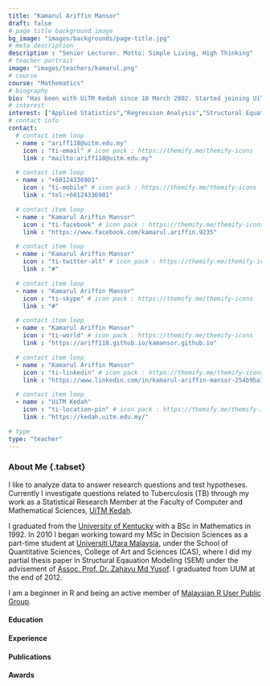 ```yaml
---
title: "Kamarul Ariffin Mansor"
draft: false
# page title background image
bg_image: "images/backgrounds/page-title.jpg"
# meta description
description : "Senior Lecturer. Motto: Simple Living, High Thinking"
# teacher portrait
image: "images/teachers/kamarul.png"
# course
course: "Mathematics"
# biography
bio: "Has been with UiTM Kedah since 10 March 2002. Started joining UiTM Kedah faculty members as a Contract Lecturer in 2002. In September 2003 has been offered a post as DM41 Lecturer. Mr. Mansor completed his Master of Science degree in 2013, and upon his MSc completion, Mr. Mansor has ben appointed as Grade DM46 Lecturer. After giving so much effort in teaching and learning, Mr. Mansor was promoted to Grade DM52 Senior Lecturer position in October 2018."
# interest
interest: ["Applied Statistics","Regression Analysis","Structural Equation Modeling","Web Development","R","Python","SPSS","AMOS","SmartPLS"]
# contact info
contact:
  # contact item loop
  - name : "ariff118@uitm.edu.my"
    icon : "ti-email" # icon pack : https://themify.me/themify-icons
    link : "mailto:ariff118@uitm.edu.my"

  # contact item loop
  - name : "+60124336901"
    icon : "ti-mobile" # icon pack : https://themify.me/themify-icons
    link : "tel:+60124336901"

  # contact item loop
  - name : "Kamarul Ariffin Mansor"
    icon : "ti-facebook" # icon pack : https://themify.me/themify-icons
    link : "https://www.facebook.com/kamarul.ariffin.9235"

  # contact item loop
  - name : "Kamarul Ariffin Mansor"
    icon : "ti-twitter-alt" # icon pack : https://themify.me/themify-icons
    link : "#"

  # contact item loop
  - name : "Kamarul Ariffin Mansor"
    icon : "ti-skype" # icon pack : https://themify.me/themify-icons
    link : "#"

  # contact item loop
  - name : "Kamarul Ariffin Mansor"
    icon : "ti-world" # icon pack : https://themify.me/themify-icons
    link : "https://ariff118.github.io/kamansor.github.io"

  # contact item loop
  - name : "Kamarul Ariffin Mansor"
    icon : "ti-linkedin" # icon pack : https://themify.me/themify-icons
    link : "https://www.linkedin.com/in/kamarul-ariffin-mansor-254b9ba7/"

  # contact item loop
  - name : "UiTM Kedah"
    icon : "ti-location-pin" # icon pack : https://themify.me/themify-icons
    link : "https://kedah.uitm.edu.my/"

# type
type: "teacher"
---
```


### About Me {.tabset}

I like to analyze data to answer research questions and test hypotheses. Currently I investigate questions related to Tuberculosis (TB) through my work as a Statistical Research Member at the Faculty of Computer and Mathematical Sciences, [UiTM Kedah](https://kedah.uitm.edu.my/v1/faculties-a-academic-centres/computer-a-mathematical-sciences).  

I graduated from the [University of Kentucky](https://math.as.uky.edu/) with a BSc in Mathematics in 1992. In 2010 I began working toward my MSc in Decision Sciences as a part-time student at [Universiti Utara Malaysia](http://www.sqs.uum.edu.my/index.php/en/), under the School of Quantitative Sciences, College of Art and Sciences (CAS), where I did my partial thesis paper in Structural Eqauation Modeling (SEM) under the advisement of [Assoc. Prof. Dr. Zahayu Md Yusof](http://expertise.uum.edu.my/DOE/doe_view.aspx?ad_doe=zahayu). I graduated from UUM at the end of 2012.  

I am a beginner in R and being an active member of [Malaysian R User Public Group](https://www.meetup.com/Malaysia-R-User-Group/).  

#### Education  


#### Experience  


#### Publications  


#### Awards  
